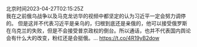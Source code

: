 北京时间2023-04-27T02:15:25Z<br>我在之前俄乌战争以及马克龙访华的视频中都坚定的认为习近平一定会努力调停的。
但是这并不代表习近平是亲乌的，归根到底还是亲俄的，他可以接受俄罗斯在乌克兰的失败，但是不会接受普京政权的倒台。所以通话，也并不代表国内舆论会有什么大的改变，粉红还是会挺俄。… https://t.co/4R19yB2dow<br><br>